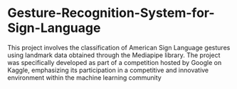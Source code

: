 # Gesture-Recognition-System-for-Sign-Language
This project involves the classification of American Sign Language gestures using landmark data obtained through the Mediapipe library. The project was specifically developed as part of a competition hosted by Google on Kaggle, emphasizing its participation in a competitive and innovative environment within the machine learning community
